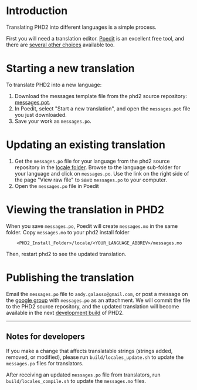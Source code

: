# Introduction #

Translating PHD2 into different languages is a simple process.

First you will need a translation editor. [Poedit](http://poedit.net/) is an excellent free tool, and there are [several other choices](https://www.google.com/webhp?q=gettext+translations+editor) available too.

# Starting a new translation #

To translate PHD2 into a new language:

  1. Download the messages template file from the phd2 source repository: [messages.pot](https://open-phd-guiding.googlecode.com/svn/trunk/locale/messages.pot).
  1. In Poedit, select "Start a new translation", and open the `messages.pot` file you just downloaded.
  1. Save your work as `messages.po`.

# Updating an existing translation #

  1. Get the `messages.po` file for your language from the phd2 source repository in the [locale folder](https://code.google.com/p/open-phd-guiding/source/browse/#svn%2Ftrunk%2Flocale). Browse to the language sub-folder for your language and click on `messages.po`. Use the link on the right side of the page "View raw file" to save `messages.po` to your computer.
  1. Open the `messages.po` file in Poedit

# Viewing the translation in PHD2 #

When you save `messages.po`, Poedit will create `messages.mo` in the same folder. Copy `messages.mo` to your phd2 install folder

```
    <PHD2_Install_Folder>/locale/<YOUR_LANGUAGE_ABBREV>/messages.mo
```

Then, restart phd2 to see the updated translation.

# Publishing the translation #

Email the `messages.po` file to `andy.galasso@gmail.com`, or post a message on the [google group](https://groups.google.com/forum/?fromgroups=#!forum/open-phd-guiding) with `messages.po` as an attachment. We will commit the file to the PHD2 source repository, and the updated translation will become available in the next [development build](http://openphdguiding.org/snapshots.html) of PHD2.


---


## Notes for developers ##

If you make a change that affects translatable strings (strings added, removed, or modified), please run `build/locales_update.sh` to update the `messages.po` files for translators.

After receiving an updated `messages.po` file from translators, run `build/locales_compile.sh` to update the `messages.mo` files.